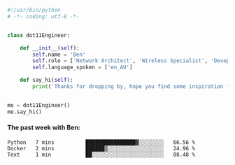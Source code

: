 ```python
#!/usr/bin/python
# -*- coding: utf-8 -*-


class dot11Engineer:

    def __init__(self):
        self.name = 'Ben'
        self.role = ['Network Architect', 'Wireless Specialist', 'Devops Engineer']
        self.language_spoken = ['en_AU']

    def say_hi(self):
        print('Thanks for dropping by, hope you find some inspiration from my work.')


me = dot11Engineer()
me.say_hi()
```

#### The past week with Ben:
<!--START_SECTION:waka-->

```text
Python   7 mins          ████████████████▓░░░░░░░░   66.56 %
Docker   2 mins          ██████▒░░░░░░░░░░░░░░░░░░   24.96 %
Text     1 min           ██░░░░░░░░░░░░░░░░░░░░░░░   08.48 %
```

<!--END_SECTION:waka-->  




